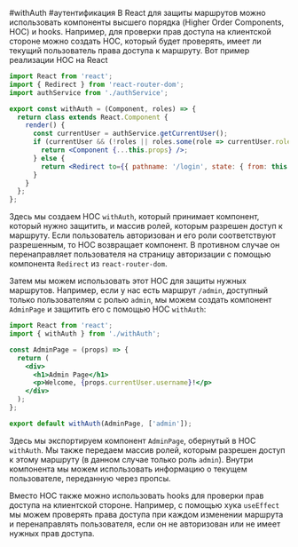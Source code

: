 #withAuth #аутентификация 
В React для защиты маршрутов можно использовать компоненты высшего порядка (Higher Order Components, HOC) и hooks. Например, для проверки прав доступа на клиентской стороне можно создать HOC, который будет проверять, имеет ли текущий пользователь права доступа к маршруту. Вот пример реализации HOC на React
```jsx
import React from 'react';
import { Redirect } from 'react-router-dom';
import authService from './authService';

export const withAuth = (Component, roles) => {
  return class extends React.Component {
    render() {
      const currentUser = authService.getCurrentUser();
      if (currentUser && (!roles || roles.some(role => currentUser.roles.includes(role)))) {
        return <Component {...this.props} />;
      } else {
        return <Redirect to={{ pathname: '/login', state: { from: this.props.location } }} />;
      }
    }
  };
};

```

Здесь мы создаем HOC `withAuth`, который принимает компонент, который нужно защитить, и массив ролей, которым разрешен доступ к маршруту. Если пользователь авторизован и его роли соответствуют разрешенным, то HOC возвращает компонент. В противном случае он перенаправляет пользователя на страницу авторизации с помощью компонента `Redirect` из `react-router-dom`.

Затем мы можем использовать этот HOC для защиты нужных маршрутов. Например, если у нас есть маршрут `/admin`, доступный только пользователям с ролью `admin`, мы можем создать компонент `AdminPage` и защитить его с помощью HOC `withAuth`:
```jsx
import React from 'react';
import { withAuth } from './withAuth';

const AdminPage = (props) => {
  return (
    <div>
      <h1>Admin Page</h1>
      <p>Welcome, {props.currentUser.username}!</p>
    </div>
  );
};

export default withAuth(AdminPage, ['admin']);

```

Здесь мы экспортируем компонент `AdminPage`, обернутый в HOC `withAuth`. Мы также передаем массив ролей, которым разрешен доступ к этому маршруту (в данном случае только роль `admin`). Внутри компонента мы можем использовать информацию о текущем пользователе, переданную через пропсы.

Вместо HOC также можно использовать hooks для проверки прав доступа на клиентской стороне. Например, с помощью хука `useEffect` мы можем проверять права доступа при каждом изменении маршрута и перенаправлять пользователя, если он не авторизован или не имеет нужных прав доступа.
